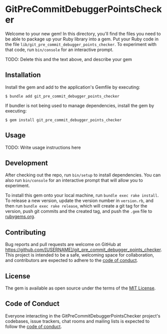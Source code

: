 # GitPreCommitDebuggerPointsChecker

Welcome to your new gem! In this directory, you'll find the files you need to be able to package up your Ruby library into a gem. Put your Ruby code in the file `lib/git_pre_commit_debugger_points_checker`. To experiment with that code, run `bin/console` for an interactive prompt.

TODO: Delete this and the text above, and describe your gem

## Installation

Install the gem and add to the application's Gemfile by executing:

    $ bundle add git_pre_commit_debugger_points_checker

If bundler is not being used to manage dependencies, install the gem by executing:

    $ gem install git_pre_commit_debugger_points_checker

## Usage

TODO: Write usage instructions here

## Development

After checking out the repo, run `bin/setup` to install dependencies. You can also run `bin/console` for an interactive prompt that will allow you to experiment.

To install this gem onto your local machine, run `bundle exec rake install`. To release a new version, update the version number in `version.rb`, and then run `bundle exec rake release`, which will create a git tag for the version, push git commits and the created tag, and push the `.gem` file to [rubygems.org](https://rubygems.org).

## Contributing

Bug reports and pull requests are welcome on GitHub at https://github.com/[USERNAME]/git_pre_commit_debugger_points_checker. This project is intended to be a safe, welcoming space for collaboration, and contributors are expected to adhere to the [code of conduct](https://github.com/[USERNAME]/git_pre_commit_debugger_points_checker/blob/main/CODE_OF_CONDUCT.md).

## License

The gem is available as open source under the terms of the [MIT License](https://opensource.org/licenses/MIT).

## Code of Conduct

Everyone interacting in the GitPreCommitDebuggerPointsChecker project's codebases, issue trackers, chat rooms and mailing lists is expected to follow the [code of conduct](https://github.com/[USERNAME]/git_pre_commit_debugger_points_checker/blob/main/CODE_OF_CONDUCT.md).
